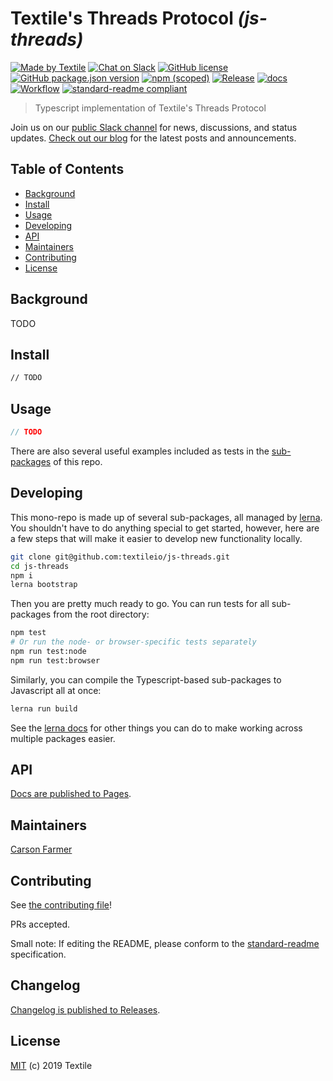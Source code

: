 # Textile's Threads Protocol _(js-threads)_

[![Made by Textile](https://img.shields.io/badge/made%20by-Textile-informational.svg?style=popout-square)](https://textile.io)
[![Chat on Slack](https://img.shields.io/badge/slack-slack.textile.io-informational.svg?style=popout-square)](https://slack.textile.io)
[![GitHub license](https://img.shields.io/github/license/textileio/js-threads.svg?style=flat-square)](./LICENSE)
[![GitHub package.json version](https://img.shields.io/github/package-json/v/textileio/js-threads.svg?style=popout-square)](./package.json)
[![npm (scoped)](https://img.shields.io/npm/v/@textile/threads.svg?style=popout-square)](https://www.npmjs.com/package/@textile/threads)
[![Release](https://img.shields.io/github/release/textileio/js-threads.svg?style=flat-square)](https://github.com/textileio/js-threads/releases/latest)
[![docs](https://img.shields.io/badge/docs-master-success.svg?style=popout-square)](https://textileio.github.io/js-threads)
[![Workflow](https://img.shields.io/github/workflow/status/textileio/js-threads/Lint%20&%20Test?style=flat-square)](https://github.com/textileio/js-threads/actions)
[![standard-readme compliant](https://img.shields.io/badge/standard--readme-OK-green.svg?style=flat-square)](https://github.com/RichardLitt/standard-readme)

> Typescript implementation of Textile's Threads Protocol

Join us on our [public Slack channel](https://slack.textile.io/) for news, discussions, and status updates. [Check out our blog](https://blog.textile.io) for the latest posts and announcements.

## Table of Contents

- [Background](#background)
- [Install](#install)
- [Usage](#usage)
- [Developing](#developing)
- [API](#api)
- [Maintainers](#maintainers)
- [Contributing](#contributing)
- [License](#license)

## Background

TODO

## Install

```bash
// TODO
```

## Usage

```typescript
// TODO
```

There are also several useful examples included as tests in the [sub-packages](https://github.com/textileio/js-threads/tree/master/packages) of this repo.

## Developing

This mono-repo is made up of several sub-packages, all managed by [lerna](https://github.com/lerna/lerna). You shouldn't have to do anything special to get started, however, here are a few steps that will make it easier to develop new functionality locally.

```bash
git clone git@github.com:textileio/js-threads.git
cd js-threads
npm i
lerna bootstrap
```

Then you are pretty much ready to go. You can run tests for all sub-packages from the root directory:

```bash
npm test
# Or run the node- or browser-specific tests separately
npm run test:node
npm run test:browser
```

Similarly, you can compile the Typescript-based sub-packages to Javascript all at once:

```bash
lerna run build
```

See the [lerna docs](https://github.com/lerna/lerna#what-can-lerna-do) for other things you can do to make working across multiple packages easier. 

## API

[Docs are published to Pages](https://textileio.github.io/js-threads).

## Maintainers

[Carson Farmer](https://github.com/carsonfarmer)

## Contributing

See [the contributing file](./CONTRIBUTING.md)!

PRs accepted.

Small note: If editing the README, please conform to the [standard-readme](https://github.com/RichardLitt/standard-readme) specification.

## Changelog

[Changelog is published to Releases](https://github.com/textileio/js-threads/releases).

## License

[MIT](./LICENSE) (c) 2019 Textile
